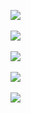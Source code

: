 ![](http://geekresearchlab.net/coursera/neuro/xx/ls-2-4.jpg)<br><br>
![](http://geekresearchlab.net/coursera/neuro/xx/ls-2-5.jpg)<br><br>
![](http://geekresearchlab.net/coursera/neuro/xx/ls-2-6.jpg)<br><br>
![](http://geekresearchlab.net/coursera/neuro/xx/ls-2-7.jpg)<br><br>
![](http://geekresearchlab.net/coursera/neuro/xx/ls-2-8.jpg)<br><br>
